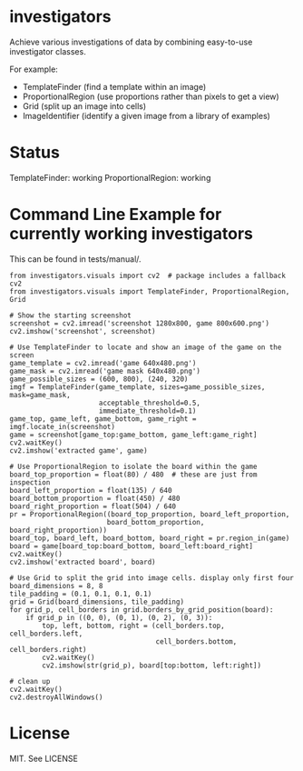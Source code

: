 investigators
========

Achieve various investigations of data by combining easy-to-use
investigator classes.

For example:

- TemplateFinder (find a template within an image)
- ProportionalRegion (use proportions rather than pixels to get a view)
- Grid (split up an image into cells)
- ImageIdentifier (identify a given image from a library of examples)

Status
======

TemplateFinder: working
ProportionalRegion: working

Command Line Example for currently working investigators
================

This can be found in tests/manual/.

    from investigators.visuals import cv2  # package includes a fallback cv2
    from investigators.visuals import TemplateFinder, ProportionalRegion, Grid

    # Show the starting screenshot
    screenshot = cv2.imread('screenshot 1280x800, game 800x600.png')
    cv2.imshow('screenshot', screenshot)

    # Use TemplateFinder to locate and show an image of the game on the screen
    game_template = cv2.imread('game 640x480.png')
    game_mask = cv2.imread('game mask 640x480.png')
    game_possible_sizes = (600, 800), (240, 320)
    imgf = TemplateFinder(game_template, sizes=game_possible_sizes, mask=game_mask,
                          acceptable_threshold=0.5,
                          immediate_threshold=0.1)
    game_top, game_left, game_bottom, game_right = imgf.locate_in(screenshot)
    game = screenshot[game_top:game_bottom, game_left:game_right]
    cv2.waitKey()
    cv2.imshow('extracted game', game)

    # Use ProportionalRegion to isolate the board within the game
    board_top_proportion = float(80) / 480  # these are just from inspection
    board_left_proportion = float(135) / 640
    board_bottom_proportion = float(450) / 480
    board_right_proportion = float(504) / 640
    pr = ProportionalRegion((board_top_proportion, board_left_proportion,
                            board_bottom_proportion, board_right_proportion))
    board_top, board_left, board_bottom, board_right = pr.region_in(game)
    board = game[board_top:board_bottom, board_left:board_right]
    cv2.waitKey()
    cv2.imshow('extracted board', board)

    # Use Grid to split the grid into image cells. display only first four
    board_dimensions = 8, 8
    tile_padding = (0.1, 0.1, 0.1, 0.1)
    grid = Grid(board_dimensions, tile_padding)
    for grid_p, cell_borders in grid.borders_by_grid_position(board):
        if grid_p in ((0, 0), (0, 1), (0, 2), (0, 3)):
            top, left, bottom, right = (cell_borders.top, cell_borders.left,
                                        cell_borders.bottom, cell_borders.right)
            cv2.waitKey()
            cv2.imshow(str(grid_p), board[top:bottom, left:right])

    # clean up
    cv2.waitKey()
    cv2.destroyAllWindows()



License
=======
MIT. See LICENSE